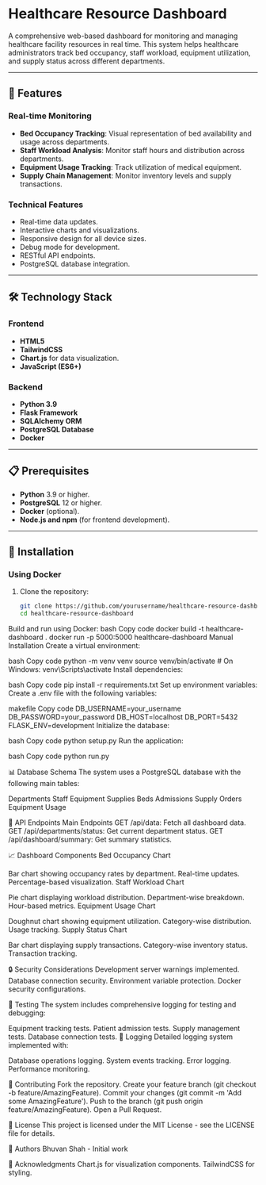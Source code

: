 # Healthcare Resource Dashboard

A comprehensive web-based dashboard for monitoring and managing healthcare facility resources in real time. This system helps healthcare administrators track bed occupancy, staff workload, equipment utilization, and supply status across different departments.

---

## 🌟 Features

### Real-time Monitoring
- **Bed Occupancy Tracking**: Visual representation of bed availability and usage across departments.
- **Staff Workload Analysis**: Monitor staff hours and distribution across departments.
- **Equipment Usage Tracking**: Track utilization of medical equipment.
- **Supply Chain Management**: Monitor inventory levels and supply transactions.

### Technical Features
- Real-time data updates.
- Interactive charts and visualizations.
- Responsive design for all device sizes.
- Debug mode for development.
- RESTful API endpoints.
- PostgreSQL database integration.

---

## 🛠 Technology Stack

### Frontend
- **HTML5**
- **TailwindCSS**
- **Chart.js** for data visualization.
- **JavaScript (ES6+)**

### Backend
- **Python 3.9**
- **Flask Framework**
- **SQLAlchemy ORM**
- **PostgreSQL Database**
- **Docker**

---

## 📋 Prerequisites

- **Python** 3.9 or higher.
- **PostgreSQL** 12 or higher.
- **Docker** (optional).
- **Node.js and npm** (for frontend development).

---

## 🚀 Installation

### Using Docker

1. Clone the repository:  
   ```bash
   git clone https://github.com/yourusername/healthcare-resource-dashboard.git
   cd healthcare-resource-dashboard

Build and run using Docker:
bash
Copy code
docker build -t healthcare-dashboard .
docker run -p 5000:5000 healthcare-dashboard
Manual Installation
Create a virtual environment:

bash
Copy code
python -m venv venv
source venv/bin/activate  # On Windows: venv\Scripts\activate
Install dependencies:

bash
Copy code
pip install -r requirements.txt
Set up environment variables:
Create a .env file with the following variables:

makefile
Copy code
DB_USERNAME=your_username
DB_PASSWORD=your_password
DB_HOST=localhost
DB_PORT=5432
FLASK_ENV=development
Initialize the database:

bash
Copy code
python setup.py
Run the application:

bash
Copy code
python run.py

📊 Database Schema
The system uses a PostgreSQL database with the following main tables:

Departments
Staff
Equipment
Supplies
Beds
Admissions
Supply Orders
Equipment Usage

🔌 API Endpoints
Main Endpoints
GET /api/data: Fetch all dashboard data.
GET /api/departments/status: Get current department status.
GET /api/dashboard/summary: Get summary statistics.

📈 Dashboard Components
Bed Occupancy Chart

Bar chart showing occupancy rates by department.
Real-time updates.
Percentage-based visualization.
Staff Workload Chart

Pie chart displaying workload distribution.
Department-wise breakdown.
Hour-based metrics.
Equipment Usage Chart

Doughnut chart showing equipment utilization.
Category-wise distribution.
Usage tracking.
Supply Status Chart

Bar chart displaying supply transactions.
Category-wise inventory status.
Transaction tracking.

🔒 Security Considerations
Development server warnings implemented.
Database connection security.
Environment variable protection.
Docker security configurations.

🧪 Testing
The system includes comprehensive logging for testing and debugging:

Equipment tracking tests.
Patient admission tests.
Supply management tests.
Database connection tests.
📝 Logging
Detailed logging system implemented with:

Database operations logging.
System events tracking.
Error logging.
Performance monitoring.

🤝 Contributing
Fork the repository.
Create your feature branch (git checkout -b feature/AmazingFeature).
Commit your changes (git commit -m 'Add some AmazingFeature').
Push to the branch (git push origin feature/AmazingFeature).
Open a Pull Request.

📄 License
This project is licensed under the MIT License - see the LICENSE file for details.

👥 Authors
Bhuvan Shah - Initial work

🙏 Acknowledgments
Chart.js for visualization components.
TailwindCSS for styling.
